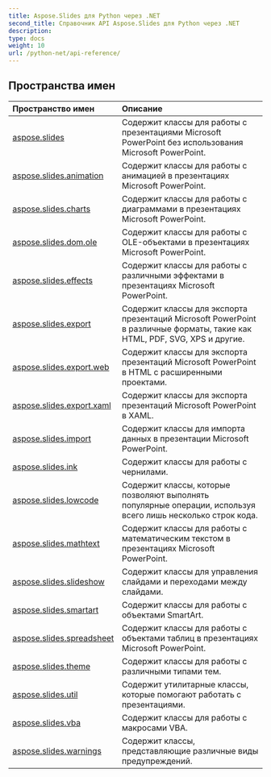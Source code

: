 ```yaml
---
title: Aspose.Slides для Python через .NET
second_title: Справочник API Aspose.Slides для Python через .NET
description: 
type: docs
weight: 10
url: /python-net/api-reference/
---
```


## Пространства имен
| Пространство имен | Описание |
| :- | :- |
|[aspose.slides](/slides/python-net/api-reference/aspose.slides/)|Содержит классы для работы с презентациями Microsoft PowerPoint без использования Microsoft PowerPoint.|
|[aspose.slides.animation](/slides/python-net/api-reference/aspose.slides.animation/)|Содержит классы для работы с анимацией в презентациях Microsoft PowerPoint.|
|[aspose.slides.charts](/slides/python-net/api-reference/aspose.slides.charts/)|Содержит классы для работы с диаграммами в презентациях Microsoft PowerPoint.|
|[aspose.slides.dom.ole](/slides/python-net/api-reference/aspose.slides.dom.ole/)|Содержит классы для работы с OLE-объектами в презентациях Microsoft PowerPoint.|
|[aspose.slides.effects](/slides/python-net/api-reference/aspose.slides.effects/)|Содержит классы для работы с различными эффектами в презентациях Microsoft PowerPoint.|
|[aspose.slides.export](/slides/python-net/api-reference/aspose.slides.export/)|Содержит классы для экспорта презентаций Microsoft PowerPoint в различные форматы, такие как HTML, PDF, SVG, XPS и другие.|
|[aspose.slides.export.web](/slides/python-net/api-reference/aspose.slides.export.web/)|Содержит классы для экспорта презентаций Microsoft PowerPoint в HTML с расширенными проектами.|
|[aspose.slides.export.xaml](/slides/python-net/api-reference/aspose.slides.export.xaml/)|Содержит классы для экспорта презентаций Microsoft PowerPoint в XAML.|
|[aspose.slides.import](/slides/python-net/api-reference/aspose.slides.import/)|Содержит классы для импорта данных в презентации Microsoft PowerPoint.|
|[aspose.slides.ink](/slides/python-net/api-reference/aspose.slides.ink/)|Содержит классы для работы с чернилами.|
|[aspose.slides.lowcode](/slides/python-net/api-reference/aspose.slides.lowcode/)|Содержит классы, которые позволяют выполнять популярные операции, используя всего лишь несколько строк кода.|
|[aspose.slides.mathtext](/slides/python-net/api-reference/aspose.slides.mathtext/)|Содержит классы для работы с математическим текстом в презентациях Microsoft PowerPoint.|
|[aspose.slides.slideshow](/slides/python-net/api-reference/aspose.slides.slideshow/)|Содержит классы для управления слайдами и переходами между слайдами.|
|[aspose.slides.smartart](/slides/python-net/api-reference/aspose.slides.smartart/)|Содержит классы для работы с объектами SmartArt.|
|[aspose.slides.spreadsheet](/slides/python-net/api-reference/aspose.slides.spreadsheet/)|Содержит классы для работы с объектами таблиц в презентациях Microsoft PowerPoint.|
|[aspose.slides.theme](/slides/python-net/api-reference/aspose.slides.theme/)|Содержит классы для работы с различными типами тем.|
|[aspose.slides.util](/slides/python-net/api-reference/aspose.slides.util/)|Содержит утилитарные классы, которые помогают работать с презентациями.|
|[aspose.slides.vba](/slides/python-net/api-reference/aspose.slides.vba/)|Содержит классы для работы с макросами VBA.|
|[aspose.slides.warnings](/slides/python-net/api-reference/aspose.slides.warnings/)|Содержит классы, представляющие различные виды предупреждений.|
